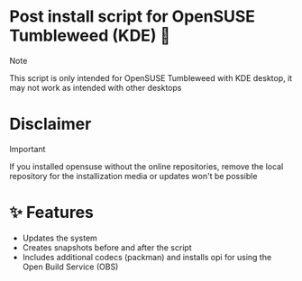 # Post install script for OpenSUSE Tumbleweed (KDE) 👋

> [!NOTE]
> This script is only intended for OpenSUSE Tumbleweed with KDE desktop, it may not work as intended with other desktops

# Disclaimer

> [!IMPORTANT]
> If you installed opensuse without the online repositories, remove the local repository for the installization media or updates won't be possible <br />

# ✨ Features

-   Updates the system
-   Creates snapshots before and after the script
-   Includes additional codecs (packman) and installs opi for using the Open Build Service (OBS)
